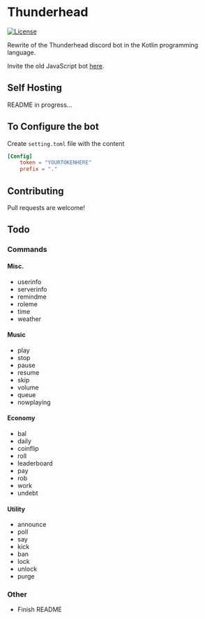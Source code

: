 # Thunderhead


[![License](https://img.shields.io/badge/license-GPLv3-brightgreen.svg)](https://github.com/humboldt123/thunderhead/blob/main/LICENSE)

Rewrite of the Thunderhead discord bot in the Kotlin programming language.

Invite the old JavaScript bot [here](https://discord.com/oauth2/authorize?client_id=629799045954797609&scope=bot&permissions=8).

## Self Hosting

README in progress...

## To Configure the bot
Create `setting.toml` file with the content
```toml
[Config]
    token = "YOURTOKENHERE"
    prefix = "."
```

## Contributing
Pull requests are welcome!

## Todo
### Commands
#### Misc.
- userinfo
- serverinfo 
- remindme
- roleme
- time
- weather
#### Music
- play
- stop
- pause
- resume
- skip
- volume
- queue
- nowplaying
#### Economy
- bal
- daily
- coinflip
- roll
- leaderboard
- pay
- rob
- work
- undebt
#### Utility
- announce
- poll
- say
- kick
- ban
- lock
- unlock
- purge
### Other
- Finish README